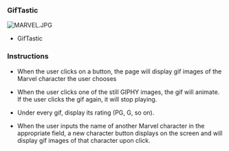 ### GifTastic

![MARVEL.JPG](https://www.wctrib.com/sites/default/files/styles/16x9_620/public/fieldimages/1207/marvellogo.jpg)

* GifTastic

### Instructions
 
* When the user clicks on a button, the page will display gif images of the Marvel character the user chooses

* When the user clicks one of the still GIPHY images, the gif will animate. If the user clicks the gif again, it will stop playing.

* Under every gif, display its rating (PG, G, so on).

* When the user inputs the name of another Marvel character in the appropriate field, a new character button displays on the screen and will display gif images of that character upon click.